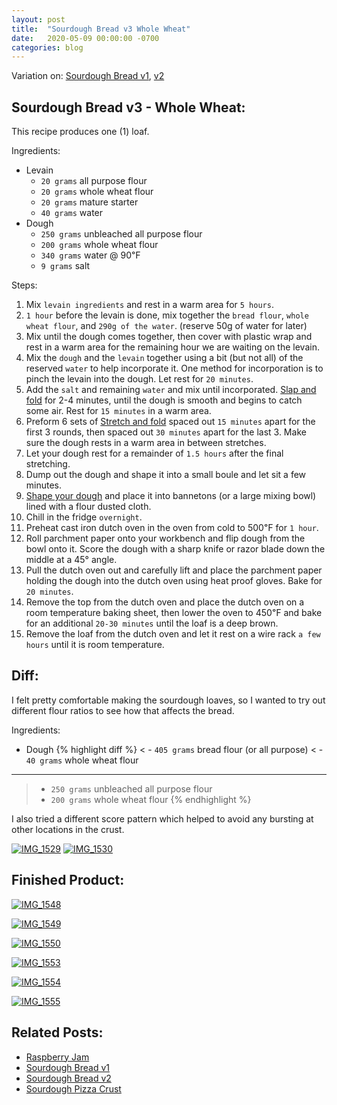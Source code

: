 ```yaml
---
layout: post
title:  "Sourdough Bread v3 Whole Wheat"
date:   2020-05-09 00:00:00 -0700
categories: blog
---
```


Variation on: [Sourdough Bread v1](/blog/2020/04/18/Sourdogh-Bread-v1.html), [v2](/blog/2020/04/25/Sourdogh-Bread-v2.html)

Sourdough Bread v3 - Whole Wheat:
- 
This recipe produces one (1) loaf.

Ingredients:
- Levain
    - `20 grams` all purpose flour
    - `20 grams` whole wheat flour
    - `20 grams` mature starter 
    - `40 grams` water 
- Dough
    - `250 grams` unbleached all purpose flour
    - `200 grams` whole wheat flour
    - `340 grams` water @ 90℉
    - `9 grams` salt
    
    
Steps:
1. Mix `levain ingredients` and rest in a warm area for `5 hours`.
2. `1 hour` before the levain is done, mix together the `bread flour`, `whole wheat flour`, and `290g of the water`. (reserve 50g of water for later)
3. Mix until the dough comes together, then cover with plastic wrap and rest in a warm area for the remaining hour
we are waiting on the levain. 
4. Mix the `dough` and the `levain` together using a bit (but not all) of the reserved `water` to help incorporate it. One
method for incorporation is to pinch the levain into the dough. Let rest for `20 minutes`.
5. Add the `salt` and remaining `water` and mix until incorporated. [Slap and fold](https://youtu.be/bSYdABrPrtM?t=717) 
for 2-4 minutes, until the dough is smooth and begins to catch some air. Rest for `15 minutes` in a warm area.
6. Preform 6 sets of [Stretch and fold](https://youtu.be/bSYdABrPrtM?t=811) spaced out `15 minutes` apart for the 
first 3 rounds, then spaced out `30 minutes` apart for the last 3. Make sure the dough rests in a warm area in between
stretches.
7. Let your dough rest for a remainder of `1.5 hours` after the final stretching. 
8. Dump out the dough and shape it into a small boule and let sit a few minutes.
9. [Shape your dough](https://youtu.be/bSYdABrPrtM?t=938) and place it into bannetons (or a large mixing bowl)
lined with a flour dusted cloth.
10. Chill in the fridge `overnight`.
11. Preheat cast iron dutch oven in the oven from cold to 500℉ for `1 hour`. 
12. Roll parchment paper onto your workbench and flip dough from the bowl onto it. Score the dough with a sharp knife or 
razor blade down the middle at a 45° angle.
13. Pull the dutch oven out and carefully lift and place the parchment paper holding the dough into the dutch oven using 
heat proof gloves. Bake for `20 minutes`.
14. Remove the top from the dutch oven and place the dutch oven on a room temperature baking sheet, 
    then lower the oven to 450℉ and bake for an additional `20-30 minutes` 
    until the loaf is a deep brown.
15. Remove the loaf from the dutch oven and let it rest on a wire rack `a few hours` until it is room temperature.


Diff:
-

I felt pretty comfortable making the sourdough loaves, so I wanted to try out different flour ratios to see how that 
affects the bread. 

Ingredients:
- Dough
{% highlight diff %}
<  - `405 grams` bread flour (or all purpose)
<  - `40 grams` whole wheat flour 
---
>  - `250 grams` unbleached all purpose flour
>  - `200 grams` whole wheat flour
{% endhighlight %}


I also tried a different score pattern which helped to avoid any bursting at other locations in the crust. 

<a data-flickr-embed="true" href="https://www.flickr.com/photos/188265593@N07/49880745828/in/datetaken-public/" title="IMG_1529"><img src="https://live.staticflickr.com/65535/49880745828_f5c7eab810_c.jpg" alt="IMG_1529"></a><script async src="//embedr.flickr.com/assets/client-code.js" charset="utf-8"></script>
<a data-flickr-embed="true" href="https://www.flickr.com/photos/188265593@N07/49881581507/in/datetaken-public/" title="IMG_1530"><img src="https://live.staticflickr.com/65535/49881581507_98fe8abc1b_c.jpg" alt="IMG_1530"></a><script async src="//embedr.flickr.com/assets/client-code.js" charset="utf-8"></script>

Finished Product:
-

<a data-flickr-embed="true" href="https://www.flickr.com/photos/188265593@N07/49881582712/in/datetaken-public/" title="IMG_1548"><img src="https://live.staticflickr.com/65535/49881582712_07aa888923_c.jpg" alt="IMG_1548"></a><script async src="//embedr.flickr.com/assets/client-code.js" charset="utf-8"></script>

<a data-flickr-embed="true" href="https://www.flickr.com/photos/188265593@N07/49881582342/in/datetaken-public/" title="IMG_1549"><img src="https://live.staticflickr.com/65535/49881582342_b1a6dcff36_c.jpg" alt="IMG_1549"></a><script async src="//embedr.flickr.com/assets/client-code.js" charset="utf-8"></script>

<a data-flickr-embed="true" href="https://www.flickr.com/photos/188265593@N07/49880746043/in/datetaken-public/" title="IMG_1550"><img src="https://live.staticflickr.com/65535/49880746043_82dfd88cb0_c.jpg" alt="IMG_1550"></a><script async src="//embedr.flickr.com/assets/client-code.js" charset="utf-8"></script>

<a data-flickr-embed="true" href="https://www.flickr.com/photos/188265593@N07/49880855348/in/datetaken-public/" title="IMG_1553"><img src="https://live.staticflickr.com/65535/49880855348_0c50c09164_c.jpg" alt="IMG_1553"></a><script async src="//embedr.flickr.com/assets/client-code.js" charset="utf-8"></script>

<a data-flickr-embed="true" href="https://www.flickr.com/photos/188265593@N07/49881675372/in/datetaken-public/" title="IMG_1554"><img src="https://live.staticflickr.com/65535/49881675372_58c87c962e_c.jpg" alt="IMG_1554"></a><script async src="//embedr.flickr.com/assets/client-code.js" charset="utf-8"></script>

<a data-flickr-embed="true" href="https://www.flickr.com/photos/188265593@N07/49881675457/in/datetaken-public/" title="IMG_1555"><img src="https://live.staticflickr.com/65535/49881675457_e0a21bb27c_c.jpg" alt="IMG_1555"></a><script async src="//embedr.flickr.com/assets/client-code.js" charset="utf-8"></script>

Related Posts:
-
- [Raspberry Jam](/blog/2020/05/10/Raspberry-Jam.html)
- [Sourdough Bread v1](/blog/2020/04/18/Sourdogh-Bread-v1.html)
- [Sourdough Bread v2](/blog/2020/04/25/Sourdogh-Bread-v2.html)
- [Sourdough Pizza Crust](/blog/2020/05/17/Sourdough-Pizza-Crust.html)